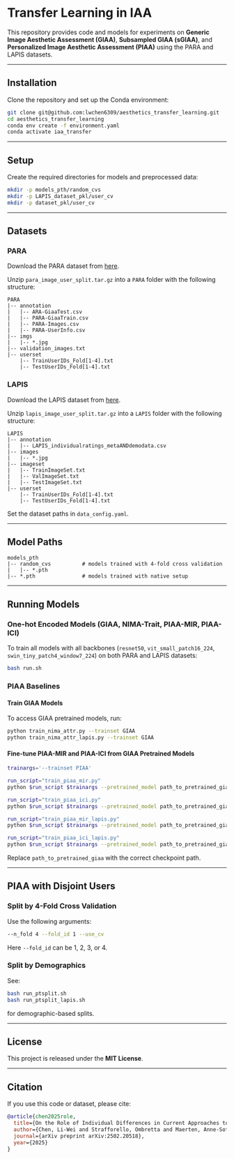 # Transfer Learning in IAA

This repository provides code and models for experiments on **Generic Image Aesthetic Assessment (GIAA)**, **Subsampled GIAA (sGIAA)**, and **Personalized Image Aesthetic Assessment (PIAA)** using the PARA and LAPIS datasets.

---

## Installation

Clone the repository and set up the Conda environment:

```bash
git clone git@github.com:lwchen6309/aesthetics_transfer_learning.git
cd aesthetics_transfer_learning
conda env create -f environment.yaml
conda activate iaa_transfer
```

---

## Setup

Create the required directories for models and preprocessed data:

```bash
mkdir -p models_pth/random_cvs
mkdir -p LAPIS_dataset_pkl/user_cv
mkdir -p dataset_pkl/user_cv
```

---

## Datasets

### PARA

Download the PARA dataset from [here](https://cv-datasets.institutecv.com/#/data-sets).

Unzip `para_image_user_split.tar.gz` into a `PARA` folder with the following structure:

```
PARA
|-- annotation
|   |-- ARA-GiaaTest.csv
|   |-- PARA-GiaaTrain.csv
|   |-- PARA-Images.csv
|   |-- PARA-UserInfo.csv
|-- imgs
|   |-- *.jpg
|-- validation_images.txt
|-- userset
    |-- TrainUserIDs_Fold[1-4].txt
    |-- TestUserIDs_Fold[1-4].txt
```

### LAPIS

Download the LAPIS dataset from [here](git@github.com:Anne-SofieMaerten/LAPIS.git).

Unzip `lapis_image_user_split.tar.gz` into a `LAPIS` folder with the following structure:

```
LAPIS
|-- annotation
|   |-- LAPIS_individualratings_metaANDdemodata.csv
|-- images
|   |-- *.jpg
|-- imageset
|   |-- TrainImageSet.txt
|   |-- ValImageSet.txt
|   |-- TestImageSet.txt
|-- userset
    |-- TrainUserIDs_Fold[1-4].txt
    |-- TestUserIDs_Fold[1-4].txt
```

Set the dataset paths in `data_config.yaml`.

---

## Model Paths

```
models_pth
|-- random_cvs          # models trained with 4-fold cross validation
|   |-- *.pth
|-- *.pth               # models trained with native setup
```

---

## Running Models

### One-hot Encoded Models (GIAA, NIMA-Trait, PIAA-MIR, PIAA-ICI)

To train all models with all backbones (`resnet50`, `vit_small_patch16_224`, `swin_tiny_patch4_window7_224`) on both PARA and LAPIS datasets:

```bash
bash run.sh
```

### PIAA Baselines

#### Train GIAA Models

To access GIAA pretrained models, run:

```bash
python train_nima_attr.py --trainset GIAA
python train_nima_attr_lapis.py --trainset GIAA
```

#### Fine-tune PIAA-MIR and PIAA-ICI from GIAA Pretrained Models

```bash
trainargs='--trainset PIAA'

run_script="train_piaa_mir.py"
python $run_script $trainargs --pretrained_model path_to_pretrained_giaa

run_script="train_piaa_ici.py"
python $run_script $trainargs --pretrained_model path_to_pretrained_giaa

run_script="train_piaa_mir_lapis.py"
python $run_script $trainargs --pretrained_model path_to_pretrained_giaa

run_script="train_piaa_ici_lapis.py"
python $run_script $trainargs --pretrained_model path_to_pretrained_giaa
```

Replace `path_to_pretrained_giaa` with the correct checkpoint path.

---

## PIAA with Disjoint Users

### Split by 4-Fold Cross Validation

Use the following arguments:

```bash
--n_fold 4 --fold_id 1 --use_cv
```

Here `--fold_id` can be 1, 2, 3, or 4.

### Split by Demographics

See:

```bash
bash run_ptsplit.sh
bash run_ptsplit_lapis.sh
```

for demographic-based splits.

---

## License

This project is released under the **MIT License**.

---

## Citation

If you use this code or dataset, please cite:

```bibtex
@article{chen2025role,
  title={On the Role of Individual Differences in Current Approaches to Computational Image Aesthetics},
  author={Chen, Li-Wei and Strafforello, Ombretta and Maerten, Anne-Sofie and Tuytelaars, Tinne and Wagemans, Johan},
  journal={arXiv preprint arXiv:2502.20518},
  year={2025}
}
```

